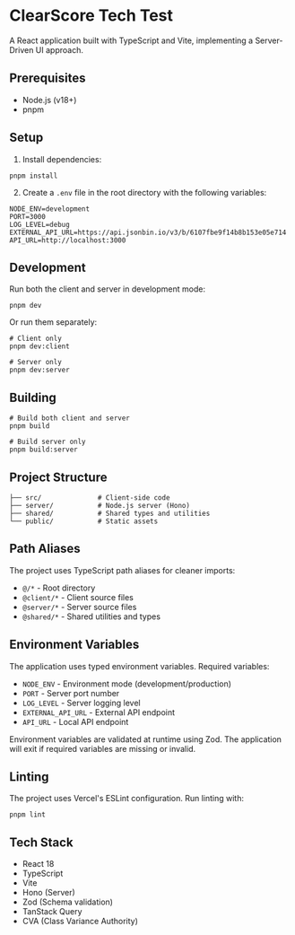 # ClearScore Tech Test

A React application built with TypeScript and Vite, implementing a Server-Driven UI approach.

## Prerequisites

- Node.js (v18+)
- pnpm

## Setup

1. Install dependencies:
```
pnpm install
```

2. Create a `.env` file in the root directory with the following variables:
```
NODE_ENV=development
PORT=3000
LOG_LEVEL=debug
EXTERNAL_API_URL=https://api.jsonbin.io/v3/b/6107fbe9f14b8b153e05e714
API_URL=http://localhost:3000
```

## Development

Run both the client and server in development mode:
```
pnpm dev
```

Or run them separately:
```
# Client only
pnpm dev:client

# Server only
pnpm dev:server
```

## Building
```
# Build both client and server
pnpm build

# Build server only
pnpm build:server
```

## Project Structure
```
├── src/              # Client-side code
├── server/           # Node.js server (Hono)
├── shared/           # Shared types and utilities
└── public/           # Static assets
```

## Path Aliases

The project uses TypeScript path aliases for cleaner imports:

- `@/*` - Root directory
- `@client/*` - Client source files
- `@server/*` - Server source files
- `@shared/*` - Shared utilities and types

## Environment Variables

The application uses typed environment variables. Required variables:

- `NODE_ENV` - Environment mode (development/production)
- `PORT` - Server port number
- `LOG_LEVEL` - Server logging level
- `EXTERNAL_API_URL` - External API endpoint
- `API_URL` - Local API endpoint

Environment variables are validated at runtime using Zod. The application will exit if required variables are missing or invalid.

## Linting

The project uses Vercel's ESLint configuration. Run linting with:
```
pnpm lint
```

## Tech Stack

- React 18
- TypeScript
- Vite
- Hono (Server)
- Zod (Schema validation)
- TanStack Query
- CVA (Class Variance Authority)